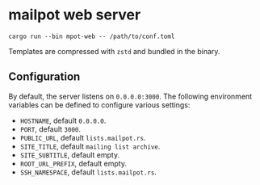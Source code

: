 # mailpot web server

```shell
cargo run --bin mpot-web -- /path/to/conf.toml
```

Templates are compressed with `zstd` and bundled in the binary.

## Configuration

By default, the server listens on `0.0.0.0:3000`.
The following environment variables can be defined to configure various settings:

- `HOSTNAME`, default `0.0.0.0`.
- `PORT`, default `3000`.
- `PUBLIC_URL`, default `lists.mailpot.rs`.
- `SITE_TITLE`, default `mailing list archive`.
- `SITE_SUBTITLE`, default empty.
- `ROOT_URL_PREFIX`, default empty.
- `SSH_NAMESPACE`, default `lists.mailpot.rs`.

